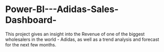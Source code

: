 # Power-BI---Adidas-Sales-Dashboard-
This project gives an insight into the Revenue of one of the biggest wholesalers in the world - Adidas, as well as a trend analysis and forecast for the next few months.

